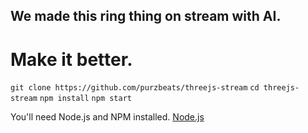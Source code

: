 ## We made this ring thing on stream with AI.

# Make it better.

`git clone https://github.com/purzbeats/threejs-stream`
`cd threejs-stream`
`npm install`
`npm start`

You'll need Node.js and NPM installed.
[Node.js](https://nodejs.org/en/download/)